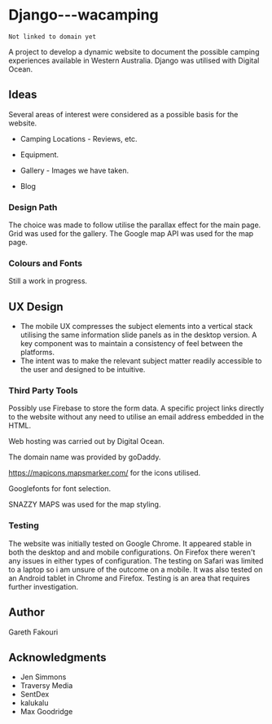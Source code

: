# Django---wacamping
```
Not linked to domain yet
```
A project to develop a dynamic website to document the possible camping experiences available in Western Australia. Django was 
utilised with Digital Ocean. 

## Ideas

Several areas of interest were considered as a possible basis for the website.

* Camping Locations - Reviews, etc.

* Equipment.

* Gallery - Images we have taken.

* Blog

### Design Path

The choice was made to follow utilise the parallax effect for the main page. Grid was used for the gallery. The Google map API was used for the map page.



### Colours and Fonts

Still a work in progress.



## UX Design


* The mobile UX compresses the subject elements into a vertical stack utilising the same information slide panels as in the desktop version. A key component was to maintain  a consistency of feel between the platforms.
* The intent was to make the relevant subject matter readily accessible to the user and designed to be intuitive.


### Third Party Tools

Possibly use Firebase to store the form data. A specific project links directly to the website without any need to utilise an email address embedded in the HTML.


Web hosting was carried out by Digital Ocean. 

The domain name was provided by goDaddy.

https://mapicons.mapsmarker.com/ for the icons utilised.

Googlefonts for font selection.

SNAZZY MAPS was used for the map styling.

### Testing

The website was initially tested on Google Chrome. It appeared stable in both the desktop and and mobile configurations. On Firefox there weren't any issues in either types of configuration. The testing on Safari was limited to a laptop so i am unsure of the outcome on a mobile. It was also tested on an Android tablet in Chrome and Firefox. Testing is an area that requires further investigation. 

## Author

Gareth Fakouri

## Acknowledgments

* Jen Simmons
* Traversy Media
* SentDex
* kalukalu
* Max Goodridge
